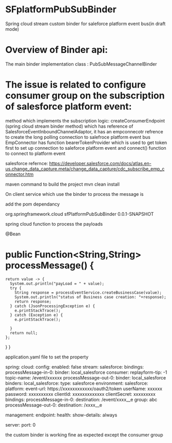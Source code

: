 # SFplatformPubSubBinder

Spring cloud stream custom binder for saleforce platform event bus(in draft mode)

# Overview of Binder api:

The main binder implementation class : PubSubMessageChannelBinder

# The issue is related to configure consumer group on the subscription of salesforce platform event:

method which implements the subscription logic: createConsumerEndpoint (spring cloud stream binder method) which has reference of SalesforceEventInboundChannelAdaptor, it has an empconnecotr refrence to create the long polling connection to salefroce platform event bus
EmpConnector has function bearerTokenProvider which is used to get token first to set up connection to saleforce platform event and connect() function to connect to platform event

salesforce refernce: https://developer.salesforce.com/docs/atlas.en-us.change_data_capture.meta/change_data_capture/cdc_subscribe_emp_connector.htm

maven command to build the project 
mvn clean install

On client service which use the binder to process the message is

add the pom dependancy

 <dependency>
            <groupId>org.springframework.cloud</groupId>
            <artifactId>sfPlatformPubSubBinder</artifactId>
            <version>0.0.1-SNAPSHOT</version>
        </dependency>
        
spring cloud function to process the payloads

 @Bean
 # public Function<String,String> processMessage() {

    return value -> {
      System.out.println("payLoad = " + value);
      try {
        String response = processEventService.createBusinessCase(value);
        System.out.println("status of Business case creation: "+response);
        return response;
      } catch (JsonProcessingException e) {
        e.printStackTrace();
      } catch (Exception e) {
        e.printStackTrace();

      }
      return null;
    };
  }
}
   
   
   application.yaml file to set the property
   
   spring:
  cloud:
    config:
      enabled: false
    stream:
      salesforce:
        bindings:
          processMessage-in-0:
            binder: local_salesforce
            consumer:
              replayform-tip: -1
              topic-name: /event/xxxxxx
          processMessage-out-0:
            binder: local_salesforce
      binders:
        local_salesforce:
          type: salesforce
          environment:
            salesforce:
              platform:
                event-url: https://xxxxxxxxxxxx/oauth2/token
                userName: xxxxxx
                password: xxxxxxxxxx
                clientId: xxxxxxxxxxxxx
                clientSecret: xxxxxxxxx
      bindings:
        processMessage-in-0:
          destination: /event/xxxx__e
          group: abc
        processMessage-out-0:
          destination: /xxxx__e



management:
  endpoint:
    health:
      show-details: always

server:
  port: 0


 the custom binder is working fine as expected except the consumer group


